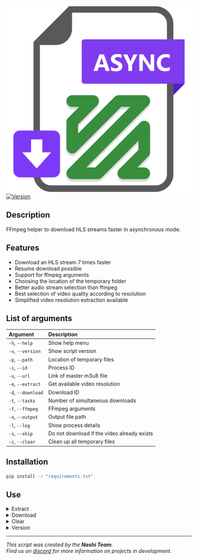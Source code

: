 ![AsyncFFmpegHelper](/resource/favicon.png?raw=true)  
[![Version](https://img.shields.io/badge/Version-v2022.02.20-green.svg)](https://github.com/hyugogirubato/AsyncFFmpegHelper/releases)

## Description
FFmpeg helper to download HLS streams faster in asynchronous mode.

## Features
- Download an HLS stream 7 times faster
- Resume download possible
- Support for ffmpeg arguments
- Choosing the location of the temporary folder
- Better audio stream selection than ffmpeg
- Best selection of video quality according to resolution
- Simplified video resolution extraction available


## List of arguments
| Argument            | Description                                  |
| :------------------ | :------------------------------------------- |
| `-h`, `--help`      | Show help menu                               |
| `-v`, `--version`   | Show script version                          |
| `-p`, `--path`      | Location of temporary files                  |
| `-i`, `--id`        | Process ID                                   |
| `-u`, `--url`       | Link of master m3u8 file                     |
| `-e`, `--extract`   | Get available video resolution               |
| `-d`, `--download`  | Download ID                                  |
| `-t`, `--tasks`     | Number of simultaneous downloads             |
| `-f`, `--ffmpeg`    | FFmpeg arguments                             |
| `-o`, `--output`    | Output file path                             |
| `-l`, `--log`       | Show process details                         |
| `-s`, `--skip`      | Do not download if the video already exists  |
| `-c`, `--clear`     | Clean up all temporary files                 | 


## Installation
````bash
pip install -r "requirements.txt"
````

## Use
<details><summary>Extract</summary>
Allows you to display the available video resolutions as well as the associated download ids.

````bash
main.py --id "PROCESS_ID" --url "URL" --extract
````

| Argument           | Type      | Description                                   |
| :----------------- | :-------- | :-------------------------------------------- |
| `-p`, `--path`     | `string`  | Location of temporary files                   |
| `-i`, `--id`       | `string`  | **Required**. Process ID                      |
| `-u`, `--url`      | `string`  | **Required**. Link of master m3u8 file        |
| `-e`, `--extract`  | `/`       | **Required**. Get available video resolution  |
| `-t`, `--tasks`    | `int`     | Number of simultaneous downloads              |
| `-l`, `--log`      | `/`       | Show process details                          |

</details>

<details><summary>Download</summary>
Download an HLS stream based on the id associated with the resolution.

````bash
main.py --id "PROCESS_ID" --url "URL" --download "ID" --tasks "TASKS" --ffmpeg="FFMPEG_ARGS" --output "OUTPUT" --skip
````

| Argument            | Type      | Description                                   |
| :------------------ | :-------- | :-------------------------------------------- |
| `-p`, `--path`      | `string`  | Location of temporary files                   |
| `-i`, `--id`        | `string`  | **Required**. Process ID                      |
| `-u`, `--url`       | `string`  | **Required**. Link of master m3u8 file        |
| `-e`, `--download`  | `int`     | **Required**. Get available video resolution  |
| `-t`, `--tasks`     | `int`     | Number of simultaneous downloads              |
| `-f`, `--ffmpeg`    | `string`  | FFmpeg arguments                              |
| `-o`, `--output`    | `string`  | **Required**. Output file path                |
| `-s`, `--skip`      | `/`       | Do not download if the video already exists   |
| `-l`, `--log`       | `/`       | Show process details                          |

NOTE: The ffmpeg arguments must not contain the input video stream and the location of the output file.
</details>

<details><summary>Clear</summary>
Delete the temporary directory and all the files it contains.

````bash
main.py --clear
````

| Argument         | Type      | Description                                 |
| :--------------- | :-------- | :------------------------------------------ |
| `-p`, `--path`   | `string`  | Location of temporary files                 |
| `-c`, `--clear`  | `/`       | **Required**. Clean up all temporary files  |

</details>

<details><summary>Version</summary>
Displays the script version.

````bash
main.py --version
````

| Argument           | Type  | Description                        |
| :----------------- | :---- | :--------------------------------- |
| `-v`, `--version`  | `/`   | **Required**. Show script version  |

</details>

---
*This script was created by the __Nashi Team__.  
Find us on [discord](https://discord.com/invite/g6JzYbh) for more information on projects in development.*
